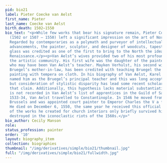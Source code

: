 ```yaml
---
pid: bio21
label: Pieter Coecke van Aelst
first_name: Pieter
last_name: Coecke van Aelst
birth_death: 1502–1550
bio_text: "<p>While few works that bear his signature remain, Pieter Coecke van Aelst
  (1502 or 1507 – 1550) left a significant impression on the art of Northern Europe.
  Regarded by contemporaries as a polymath and purveyor of intellectual and artistic
  advancements, the painter, sculptor, and designer of woodcuts, tapestries and stained
  glass was credited as one of the first to bring to the North the ideals of the Italian
  Renaissance.</p><p>Van Aelst’s wives provided two of his most profound links in
  the artistic community. His first wife was the daughter of the painter Jan Mertens,
  who may have been Van Aelst’s teacher. Mayken Verhulst, his second wife and Pieter
  Bruegel’s mother-in-law, has been credited with teaching Bruegel the technique of
  painting with tempera on cloth. In his biography of Van Aelst, Karel van Mander
  named him as the Bruegel’s principal teacher and this was long accepted as true,
  but consideration of stylistic disparity has lead some recent scholars to reject
  that claim. Additionally, this hypothesis lacks material substantiation as Bruegel
  is not recorded in Van Aelst’s list of apprentices in the Guild of Saint Luke.</p><p>In
  1533-34, Van Aelst travelled to Constantinople. In 1546 he moved from Antwerp to
  Brussels and was appointed court painter to Emperor Charles the V a few years later.
  He died on December 6, 1550, the same year he received this official title. Many
  of the works he created for church interiors only briefly survived him, and were
  destroyed in the iconoclastic riots of the 1560s.</p>"
bio_author: Cecily Manson
role:
status_profession: painter
order: '10'
layout: biography_item
collection: biographies
thumbnail: "/img/derivatives/simple/bio21/thumbnail.jpg"
full: "/img/derivatives/simple/bio21/fullwidth.jpg"
---
```

